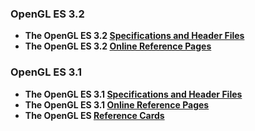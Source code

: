 ### OpenGL ES 3.2

*   **The OpenGL ES 3.2 [Specifications and Header Files](https://www.khronos.org/registry/OpenGL/index_es.php)**
*   **The OpenGL ES 3.2 [Online Reference Pages](https://www.khronos.org/registry/OpenGL-Refpages/es3)**

### OpenGL ES 3.1

*   **The OpenGL ES 3.1 [Specifications and Header Files](https://www.khronos.org/registry/OpenGL/index_es.php)**
*   **The OpenGL ES 3.1 [Online Reference Pages](https://www.khronos.org/registry/OpenGL-Refpages/es3.1)**
*   **The OpenGL ES [Reference Cards](https://www.khronos.org/developers/reference-cards/)**
